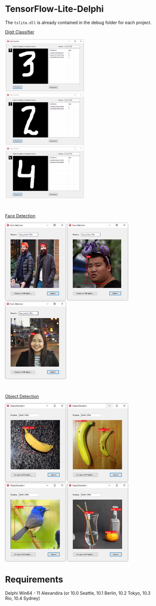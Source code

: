 # TensorFlow-Lite-Delphi

The `tslite.dll` is already contained in the debug folder for each project.

<a href="https://github.com/tensorflow/examples/tree/master/lite/examples/digit_classifier/android">Digit Classifier</a>

<div align="left">
    <img src="https://github.com/DonkeySmall/TensorFlow-Lite-Delphi/blob/master/Digit%20Classifier/screenshots/screenshot1.jpg" width="260px"</img> 
    <img src="https://github.com/DonkeySmall/TensorFlow-Lite-Delphi/blob/master/Digit%20Classifier/screenshots/screenshot2.jpg" width="260px"</img> 
    <img src="https://github.com/DonkeySmall/TensorFlow-Lite-Delphi/blob/master/Digit%20Classifier/screenshots/screenshot3.jpg" width="260px"</img> 
</div>

&nbsp;
&nbsp;
&nbsp;

<a href="https://github.com/DonkeySmall/TensorFlow-Lite-Delphi/tree/master/Face%20Detection">Face Detection</a>

<div align="left">
    <img src="https://github.com/DonkeySmall/TensorFlow-Lite-Delphi/blob/master/Face%20Detection/screenshots/screenshot1.jpg" width="200px"</img> 
    <img src="https://github.com/DonkeySmall/TensorFlow-Lite-Delphi/blob/master/Face%20Detection/screenshots/screenshot2.jpg" width="200px"</img> 
    <img src="https://github.com/DonkeySmall/TensorFlow-Lite-Delphi/blob/master/Face%20Detection/screenshots/screenshot4.jpg" width="200px"</img> 
</div>

&nbsp;
&nbsp;
&nbsp;

<a href="https://www.tensorflow.org/lite/models/object_detection/overview#get_started">Object Detection</a>

<div align="left">
    <img src="https://github.com/DonkeySmall/TensorFlow-Lite-Delphi/blob/master/Object%20Detection/screenshots/screenshot2.jpg" width="200px"</img> 
    <img src="https://github.com/DonkeySmall/TensorFlow-Lite-Delphi/blob/master/Object%20Detection/screenshots/screenshot3.jpg" width="200px"</img> 
    <img src="https://github.com/DonkeySmall/TensorFlow-Lite-Delphi/blob/master/Object%20Detection/screenshots/screenshot4.jpg" width="200px"</img> 
    <img src="https://github.com/DonkeySmall/TensorFlow-Lite-Delphi/blob/master/Object%20Detection/screenshots/screenshot5.jpg" width="200px"</img> 
</div>

# Requirements

Delphi Win64 - 11 Alexandira (or 10.0 Seattle, 10.1 Berlin, 10.2 Tokyo, 10.3 Rio, 10.4 Sydney)
